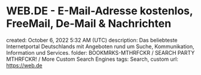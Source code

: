 # WEB.DE - E-Mail-Adresse kostenlos, FreeMail, De-Mail & Nachrichten

created: October 6, 2022 5:32 AM (UTC)
description: Das beliebteste Internetportal Deutschlands mit Angeboten rund um Suche, Kommunikation, Information und Services.
folder: BOOKMRKS-MTHRFCKR / SEARCH PARTY MTHRFCKR! / More Custom Search Engines
tags: Search, custom
url: https://web.de